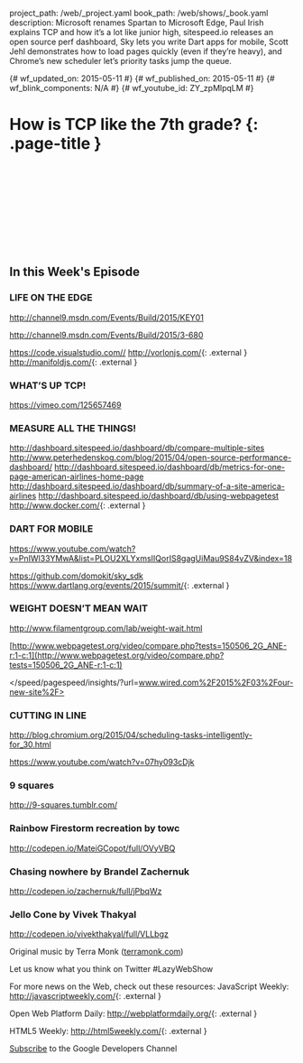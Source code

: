 project_path: /web/_project.yaml book_path: /web/shows/_book.yaml description: Microsoft renames Spartan to Microsoft Edge, Paul Irish explains TCP and how it’s a lot like junior high, sitespeed.io releases an open source perf dashboard, Sky lets you write Dart apps for mobile, Scott Jehl demonstrates how to load pages quickly (even if they’re heavy), and Chrome’s new scheduler let’s priority tasks jump the queue.

{# wf_updated_on: 2015-05-11 #} {# wf_published_on: 2015-05-11 #} {# wf_blink_components: N/A #} {# wf_youtube_id: ZY_zpMlpqLM #}

# How is TCP like the 7th grade? {: .page-title }

<div class="video-wrapper">
  <iframe class="devsite-embedded-youtube-video" data-video-id="ZY_zpMlpqLM"
          data-autohide="1" data-showinfo="0" frameborder="0" allowfullscreen>
  </iframe>
</div>

## In this Week's Episode

### LIFE ON THE EDGE

<http://channel9.msdn.com/Events/Build/2015/KEY01>

<http://channel9.msdn.com/Events/Build/2015/3-680>

<https://code.visualstudio.com//> <http://vorlonjs.com/>{: .external } <http://manifoldjs.com/>{: .external }

### WHAT’S UP TCP!

<https://vimeo.com/125657469>

### MEASURE ALL THE THINGS!

<http://dashboard.sitespeed.io/dashboard/db/compare-multiple-sites> <http://www.peterhedenskog.com/blog/2015/04/open-source-performance-dashboard/> <http://dashboard.sitespeed.io/dashboard/db/metrics-for-one-page-american-airlines-home-page> <http://dashboard.sitespeed.io/dashboard/db/summary-of-a-site-america-airlines> <http://dashboard.sitespeed.io/dashboard/db/using-webpagetest> <http://www.docker.com/>{: .external }

### DART FOR MOBILE

<https://www.youtube.com/watch?v=PnIWl33YMwA&list=PLOU2XLYxmsIIQorIS8gagUiMau9S84vZV&index=18>

<https://github.com/domokit/sky_sdk> <https://www.dartlang.org/events/2015/summit/>{: .external }

### WEIGHT DOESN’T MEAN WAIT

<http://www.filamentgroup.com/lab/weight-wait.html>

[http://www.webpagetest.org/video/compare.php?tests=150506_2G_ANE-r:1-c:1](http://www.webpagetest.org/video/compare.php?tests=150506_2G_ANE-r:1-c:1)

</speed/pagespeed/insights/?url=www.wired.com%2F2015%2F03%2Four-new-site%2F>

### CUTTING IN LINE

<http://blog.chromium.org/2015/04/scheduling-tasks-intelligently-for_30.html>

<https://www.youtube.com/watch?v=07hy093cDjk>

### 9 squares

<http://9-squares.tumblr.com/>

### Rainbow Firestorm recreation by towc

<http://codepen.io/MateiGCopot/full/OVyVBQ>

### Chasing nowhere by Brandel Zachernuk

<http://codepen.io/zachernuk/full/jPbqWz>

### Jello Cone by Vivek Thakyal

<http://codepen.io/vivekthakyal/full/VLLbgz>

Original music by Terra Monk ([terramonk.com](http://terramonk.com))

Let us know what you think on Twitter #LazyWebShow

For more news on the Web, check out these resources: JavaScript Weekly: <http://javascriptweekly.com/>{: .external }

Open Web Platform Daily: <http://webplatformdaily.org/>{: .external }

HTML5 Weekly: <http://html5weekly.com/>{: .external }

[Subscribe](https://goo.gl/mQyv5L) to the Google Developers Channel